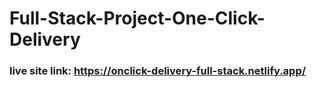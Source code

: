 # Full-Stack-Project-One-Click-Delivery

### live site link: https://onclick-delivery-full-stack.netlify.app/
